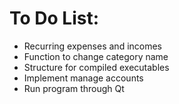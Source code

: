 # To Do List:

- Recurring expenses and incomes
- Function to change category name
- Structure for compiled executables
- Implement manage accounts
- Run program through Qt